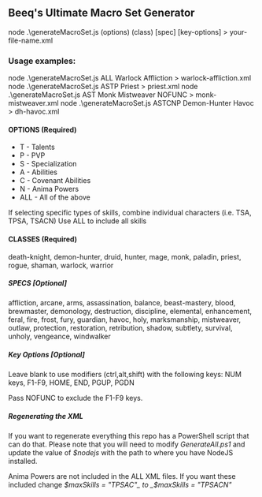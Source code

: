 ## Beeq's Ultimate Macro Set Generator
node .\generateMacroSet.js (options) (class) [spec] [key-options] > your-file-name.xml

### Usage examples:
node .\generateMacroSet.js ALL Warlock Affliction > warlock-affliction.xml
node .\generateMacroSet.js ASTP Priest > priest.xml
node .\generateMacroSet.js AST Monk Mistweaver NOFUNC > monk-mistweaver.xml
node .\generateMacroSet.js ASTCNP Demon-Hunter Havoc > dh-havoc.xml

#### OPTIONS (Required)
- T - Talents
- P - PVP
- S - Specialization
- A - Abilities
- C - Covenant Abilities
- N - Anima Powers
- ALL - All of the above

If selecting specific types of skills, combine individual characters (i.e. TSA, TPSA, TSACN)
Use ALL to include all skills

#### CLASSES (Required)
death-knight, demon-hunter, druid, hunter, mage, monk, paladin, priest, rogue, shaman, warlock, warrior

##### SPECS [Optional]
affliction, arcane, arms, assassination, balance, beast-mastery, blood, brewmaster, demonology, destruction, discipline, elemental, enhancement, feral, fire, frost, fury, guardian, havoc, holy, marksmanship, mistweaver, outlaw, protection, restoration, retribution, shadow, subtlety, survival, unholy, vengeance, windwalker

##### Key Options [Optional]
Leave blank to use modifiers (ctrl,alt,shift) with the following keys:
NUM keys, F1-F9, HOME, END, PGUP, PGDN

Pass NOFUNC to exclude the F1-F9 keys.

##### Regenerating the XML
If you want to regenerate everything this repo has a PowerShell script that can do that.
Please note that you will need to modify *GenerateAll.ps1* and update the value of _$nodejs_ with the path to where you have NodeJS installed.

Anima Powers are not included in the ALL XML files. If you want these included change
_$maxSkills = "TPSAC"_ to _$maxSkills = "TPSACN"_

